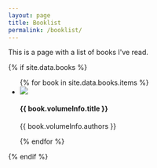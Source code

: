 ```yaml
---
layout: page
title: Booklist
permalink: /booklist/
---
```


This is a page with a list of books I've read.

{% if site.data.books %}
  <ul class="book-list">
  {% for book in site.data.books.items %}
  <li>
    <img src="{{ book.volumeInfo.imageLinks.thumbnail }}" />
    <h4>{{ book.volumeInfo.title }} </h4>
    <p>{{ book.volumeInfo.authors }}</p>
  </li>
  {% endfor %}
  </ul>
{% endif %}